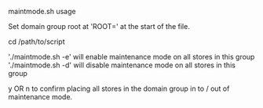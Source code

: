 maintmode.sh usage

Set domain group root at 'ROOT=' at the start of the file.

cd /path/to/script

'./maintmode.sh -e' will enable maintenance mode on all stores in this group
'./maintmode.sh -d' will disable maintenance mode on all stores in this group

y OR n to confirm placing all stores in the domain group in to / out of maintenance mode.
